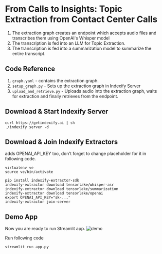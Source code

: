 # From Calls to Insights: Topic Extraction from Contact Center Calls
1. The extraction graph creates an endpoint which accepts audio files and transcribes them using OpenAI's Whisper model
2. The transcription is fed into an LLM for Topic Extraction.
3. The transcription is fed into a summarization model to summarize the entire transcript.

## Code Reference
1. `graph.yaml` - contains the extraction graph.
2. `setup_graph.py` - Sets up the extraction graph in Indexify Server
3. `upload_and_retrieve.py` - Uploads audio into the extraction graph, waits for extraction and finally retrieves from the endpoint.

## Download & Start Indexify Server
```
curl https://getindexify.ai | sh
./indexify server -d
```

## Download & Join Indexify Extractors
adds OPENAI_API_KEY too, don't forget to change placeholder for it in following code.
```
virtualenv ve
source ve/bin/activate

pip install indexify-extractor-sdk
indexify-extractor download tensorlake/whisper-asr
indexify-extractor download tensorlake/summarization
indexify-extractor download tensorlake/openai
export OPENAI_API_KEY="sk-..."
indexify-extractor join-server
```
## Demo App
Now you are ready to run Streamlit app.
![demo](https://github.com/user-attachments/assets/2a8450da-a954-4b6d-bef4-7d16e8bce31c)

Run following code
```python3
streamlit run app.py
```
